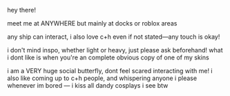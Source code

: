 hey there!

meet me at ANYWHERE but mainly at docks or roblox areas

any ship can interact, i also love c+h even if not stated—any touch is okay! 

i don't mind inspo, whether light or heavy, just please ask beforehand! what i dont like is when you're an complete obvious copy of one of my skins

i am a VERY huge social butterfly, dont feel scared interacting with me! i also like coming up to c+h people, and whispering anyone i please whenever im bored — i kiss all dandy cosplays i see btw
